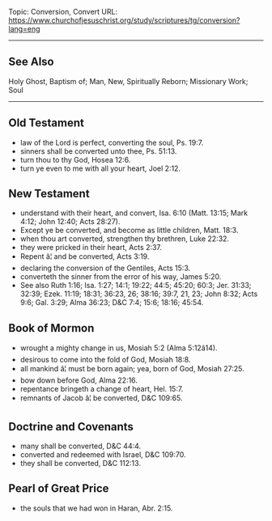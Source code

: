 Topic: Conversion, Convert
URL: https://www.churchofjesuschrist.org/study/scriptures/tg/conversion?lang=eng

---

## See Also

Holy Ghost, Baptism of; Man, New, Spiritually Reborn; Missionary Work; Soul

---

## Old Testament

- law of the Lord is perfect, converting the soul, Ps. 19:7.
- sinners shall be converted unto thee, Ps. 51:13.
- turn thou to thy God, Hosea 12:6.
- turn ye even to me with all your heart, Joel 2:12.

## New Testament

- understand with their heart, and convert, Isa. 6:10 (Matt. 13:15; Mark 4:12; John 12:40; Acts 28:27).
- Except ye be converted, and become as little children, Matt. 18:3.
- when thou art converted, strengthen thy brethren, Luke 22:32.
- they were pricked in their heart, Acts 2:37.
- Repent â¦ and be converted, Acts 3:19.
- declaring the conversion of the Gentiles, Acts 15:3.
- converteth the sinner from the error of his way, James 5:20.
- See also Ruth 1:16; Isa. 1:27; 14:1; 19:22; 44:5; 45:20; 60:3; Jer. 31:33; 32:39; Ezek. 11:19; 18:31; 36:23, 26; 38:16; 39:7, 21, 23; John 8:32; Acts 9:6; Gal. 3:29; Alma 36:23; D&C 7:4; 15:6; 18:16; 45:54.

## Book of Mormon

- wrought a mighty change in us, Mosiah 5:2 (Alma 5:12â14).
- desirous to come into the fold of God, Mosiah 18:8.
- all mankind â¦ must be born again; yea, born of God, Mosiah 27:25.
- bow down before God, Alma 22:16.
- repentance bringeth a change of heart, Hel. 15:7.
- remnants of Jacob â¦ be converted, D&C 109:65.

## Doctrine and Covenants

- many shall be converted, D&C 44:4.
- converted and redeemed with Israel, D&C 109:70.
- they shall be converted, D&C 112:13.

## Pearl of Great Price

- the souls that we had won in Haran, Abr. 2:15.

